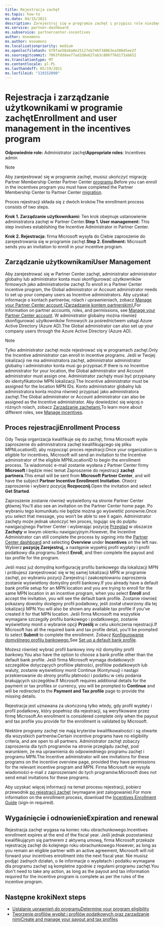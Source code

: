 ```yaml
---
title: Rejestracja zachęt
ms.topic: how-to
ms.date: 04/15/2021
description: Zarejestruj się w programie zachęt i przypisz role niezbędne do zarządzania użytkownikami. W tym artykule opisano proces rejestracji.
ms.service: partner-dashboard
ms.subservice: partnercenter-incentives
author: mseamons
ms.author: mseamons
ms.localizationpriority: medium
ms.openlocfilehash: 670fae58a9a0e25127eb746f38063ea300d5ee2f
ms.sourcegitcommit: 7063fdddee77ad2d8e627ab3c806f76d173ab652
ms.translationtype: MT
ms.contentlocale: pl-PL
ms.lasthandoff: 05/19/2021
ms.locfileid: "110152090"
---
```

# <a name="enrollment-and-user-management-in-the-incentives-program"></a><span data-ttu-id="da45c-104">Rejestracja i zarządzanie użytkownikami w programie zachęt</span><span class="sxs-lookup"><span data-stu-id="da45c-104">Enrollment and user management in the incentives program</span></span>

<span data-ttu-id="da45c-105">**Odpowiednie role:** Administrator zachęt</span><span class="sxs-lookup"><span data-stu-id="da45c-105">**Appropriate roles**: Incentives admin</span></span>

>[!NOTE]
><span data-ttu-id="da45c-106">Aby zarejestrować się w programie zachęt, musisz ukończyć migrację Partner Membership Center Partner Center [programu](prepare-pmc-pc-migration.md).</span><span class="sxs-lookup"><span data-stu-id="da45c-106">Before you can enroll in the incentives program you must have completed the Partner Membership Center to Partner Center [migration](prepare-pmc-pc-migration.md).</span></span>

<span data-ttu-id="da45c-107">Proces rejestracji składa się z dwóch kroków.</span><span class="sxs-lookup"><span data-stu-id="da45c-107">The enrollment process consists of two steps.</span></span>

<span data-ttu-id="da45c-108">**Krok 1. Zarządzanie użytkownikami:** Ten krok obejmuje ustanowienie administratora zachęt w Partner Center.</span><span class="sxs-lookup"><span data-stu-id="da45c-108">**Step 1. User management:** This step involves establishing the Incentive Administrator in Partner Center.</span></span>

<span data-ttu-id="da45c-109">**Krok 2. Rejestracja:** firma Microsoft wysyła do Ciebie zaproszenie do zarejestrowania się w programie zachęt.</span><span class="sxs-lookup"><span data-stu-id="da45c-109">**Step 2. Enrollment:** Microsoft sends you an invitation to enroll in your incentive program.</span></span>

## <a name="user-management"></a><span data-ttu-id="da45c-110">Zarządzanie użytkownikami</span><span class="sxs-lookup"><span data-stu-id="da45c-110">User Management</span></span>

<span data-ttu-id="da45c-111">Aby zarejestrować się w Partner Center zachęt, administrator administrator globalny lub administrator konta musi skonfigurować użytkowników firmowych jako administratorów zachęt.</span><span class="sxs-lookup"><span data-stu-id="da45c-111">To enroll in a Partner Center incentive program, the Global administrator or Account administrator needs to set up your company users as Incentive administrators.</span></span> <span data-ttu-id="da45c-112">Aby uzyskać informacje o kontach partnerów, rolach i uprawnieniach, zobacz [Manage your Partner Center account (Zarządzanie kontem partnerskim).](partner-center-account-setup.md)</span><span class="sxs-lookup"><span data-stu-id="da45c-112">For information on partner accounts, roles, and permissions, see [Manage your Partner Center account](partner-center-account-setup.md).</span></span> <span data-ttu-id="da45c-113">W administrator globalny można również skonfigurować użytkowników firmowych za pośrednictwem usługi Azure Active Directory (Azure AD).</span><span class="sxs-lookup"><span data-stu-id="da45c-113">The Global administrator can also set up your company users through the Azure Active Directory (Azure AD).</span></span>

>[!NOTE]
><span data-ttu-id="da45c-114">Tylko administrator zachęt może rejestrować się w programach zachęt.</span><span class="sxs-lookup"><span data-stu-id="da45c-114">Only the Incentive administrator can enroll in incentive programs.</span></span> <span data-ttu-id="da45c-115">Jeśli w Twojej lokalizacji nie ma administratora zachęt, administrator administrator globalny i administrator konta musi go przypisać.</span><span class="sxs-lookup"><span data-stu-id="da45c-115">If there is no Incentive administrator for your location, the Global administrator and Account administrator must assign one.</span></span> <span data-ttu-id="da45c-116">Administrator zachęty musi być przypisany do identyfikatorów MPN lokalizacji.</span><span class="sxs-lookup"><span data-stu-id="da45c-116">The Incentive administrator must be assigned for the location MPN IDs.</span></span> <span data-ttu-id="da45c-117">Konto administrator globalny lub administratora konta można również przypisać jako administratora zachęt.</span><span class="sxs-lookup"><span data-stu-id="da45c-117">The Global administrator or Account administrator can also be assigned as the Incentive administrator.</span></span> <span data-ttu-id="da45c-118">Aby dowiedzieć się więcej o różnych rolach, zobacz [Zarządzanie zachętami.](permissions-overview.md#manage-incentives)</span><span class="sxs-lookup"><span data-stu-id="da45c-118">To learn more about different roles, see [Manage incentives](permissions-overview.md#manage-incentives).</span></span>

## <a name="enrollment-process"></a><span data-ttu-id="da45c-119">Proces rejestracji</span><span class="sxs-lookup"><span data-stu-id="da45c-119">Enrollment Process</span></span>

<span data-ttu-id="da45c-120">Gdy Twoja organizacja kwalifikuje się do zachęt, firma Microsoft wyśle zaproszenie do administratora zachęt kwalifikującego się pliku MPNLocationID, aby rozpocząć proces rejestracji.</span><span class="sxs-lookup"><span data-stu-id="da45c-120">Once your organization is eligible for incentives, Microsoft will send an invitation to the Incentive administrator of the eligible MPNLocationID to begin the enrollment process.</span></span> <span data-ttu-id="da45c-121">Ta wiadomość e-mail zostanie wysłana z Partner Center firmy **Microsoft** i będzie mieć temat Zaproszenie do rejestracji **zachęt partnera.**</span><span class="sxs-lookup"><span data-stu-id="da45c-121">This email will be sent from **Microsoft Partner Center**, and will have the subject **Partner Incentive Enrollment Invitation**.</span></span> <span data-ttu-id="da45c-122">Otwórz zaproszenie i wybierz pozycję **Rozpocznij**.</span><span class="sxs-lookup"><span data-stu-id="da45c-122">Open the invitation and select **Get Started**.</span></span>

<span data-ttu-id="da45c-123">Zaproszenie zostanie również wyświetlony na stronie Partner Center głównej.</span><span class="sxs-lookup"><span data-stu-id="da45c-123">You’ll also see an invitation on the Partner Center home page.</span></span> <span data-ttu-id="da45c-124">Po wybraniu tego komunikatu nie będzie można go wyświetlić ponownie.</span><span class="sxs-lookup"><span data-stu-id="da45c-124">Once you select that message, you won’t be able to see it again.</span></span> <span data-ttu-id="da45c-125">Administrator zachęty może jednak ukończyć ten proces, logując  się do pulpitu nawigacyjnego Partner Center i wybierając pozycję [Przegląd](https://partner.microsoft.com/dashboard/) w obszarze **Zachęty** w lewym okienku nawigacyjnym.</span><span class="sxs-lookup"><span data-stu-id="da45c-125">However, the Incentive Administrator can still complete the process by signing into the [Partner Center dashboard](https://partner.microsoft.com/dashboard/) and selecting **Overview** under **Incentives** on the left nav.</span></span> <span data-ttu-id="da45c-126">Wybierz **pozycję Zarejestruj,** a następnie wypełnij profil wypłaty i profil podatkowy dla programu.</span><span class="sxs-lookup"><span data-stu-id="da45c-126">Select **Enroll**, and then complete the payout and tax profile for the program.</span></span>

<span data-ttu-id="da45c-127">Jeśli masz już domyślną konfigurację profilu bankowego dla lokalizacji MPN i próbujesz zarejestrować się w  tej samej lokalizacji MPN w programie zachęt, po wybraniu pozycji Zarejestruj i zaakceptowaniu zaproszenia zostanie wyświetlony domyślny profil bankowy.</span><span class="sxs-lookup"><span data-stu-id="da45c-127">If you already have a default bank profile setup for an MPN location and you are trying to enroll for the same MPN location in an incentive program, when you select **Enroll** and accept the invitation, you will see the default bank profile.</span></span> <span data-ttu-id="da45c-128">Zostanie również pokazany dowolny dostępny profil podatkowy, jeśli został utworzony dla tej lokalizacji MPN.</span><span class="sxs-lookup"><span data-stu-id="da45c-128">You will also be shown any available tax profile if you've created it for that MPN location.</span></span> <span data-ttu-id="da45c-129">Jeśli firma Microsoft ma wszystkie wymagane szczegóły profilu bankowego i podatkowego, zostanie wyświetlony monit o wybranie opcji **Prześlij** w celu ukończenia rejestracji.</span><span class="sxs-lookup"><span data-stu-id="da45c-129">If Microsoft has all the required bank and tax profile detail, you'll be prompted to select **Submit** to complete the enrollment.</span></span> <span data-ttu-id="da45c-130">Zobacz [Konfigurowanie domyślnego profilu bankowego.](incentives-create-and-manage-your-payout-and-tax-profiles.md#set-up-a-default-bank-profile)</span><span class="sxs-lookup"><span data-stu-id="da45c-130">See [Set up a default bank profile](incentives-create-and-manage-your-payout-and-tax-profiles.md#set-up-a-default-bank-profile).</span></span>

<span data-ttu-id="da45c-131">Możesz również wybrać profil bankowy inny niż domyślny profil bankowy.</span><span class="sxs-lookup"><span data-stu-id="da45c-131">You also have the option to choose a bank profile other than the default bank profile.</span></span> <span data-ttu-id="da45c-132">Jeśli firma Microsoft wymaga dodatkowych szczegółów dotyczących profilów płatności,  profilów podatkowych lub  waluty, zostanie wyświetlony monit Continue (Kontynuuj) i nastąpi przekierowanie do strony profilu płatności i podatku w celu podania brakujących szczegółów.</span><span class="sxs-lookup"><span data-stu-id="da45c-132">If Microsoft requires additional details for the payment or tax profiles or currency, you will be prompted to **Continue** and will be redirected to the **Payment and Tax profile** page to provide the missing details.</span></span> 

<span data-ttu-id="da45c-133">Rejestracja jest uznawana za ukończoną tylko wtedy, gdy profil wypłaty i profil podatkowy, który popełnisz dla rejestracji, są weryfikowane przez firmę Microsoft.</span><span class="sxs-lookup"><span data-stu-id="da45c-133">An enrollment is considered complete only when the payout and tax profile you provide for the enrollment is validated by Microsoft.</span></span>

<span data-ttu-id="da45c-134">Niektóre programy zachęt nie mają kryteriów kwalifikowalności i są otwarte dla wszystkich partnerów.</span><span class="sxs-lookup"><span data-stu-id="da45c-134">Certain incentive programs have no eligibility criteria, and are open to all partners.</span></span> <span data-ttu-id="da45c-135">Administrator zachęt zobaczy zaproszenia dla tych programów na stronie przeglądu zachęt, pod warunkiem, że ma uprawnienia do odpowiedniego programu zachęt i programu MPN.</span><span class="sxs-lookup"><span data-stu-id="da45c-135">The Incentive administrator will see invitations for these programs on the incentive overview page, provided they have permissions for the relevant incentive program and MPN.</span></span> <span data-ttu-id="da45c-136">Firma Microsoft nie wysyła wiadomości e-mail z zaproszeniami do tych programów.</span><span class="sxs-lookup"><span data-stu-id="da45c-136">Microsoft does not send email invitations for these programs.</span></span>

<span data-ttu-id="da45c-137">Aby uzyskać więcej informacji na temat procesu rejestracji, pobierz przewodnik [po rejestracji zachęt](https://partner.microsoft.com/resources/detail/partner-center-incentives-enrollment-pdf) (wymagane jest zalogowanie).</span><span class="sxs-lookup"><span data-stu-id="da45c-137">For more information on the enrollment process, download the [Incentives Enrollment Guide](https://partner.microsoft.com/resources/detail/partner-center-incentives-enrollment-pdf) (sign-in required).</span></span>

## <a name="expiration-and-renewal"></a><span data-ttu-id="da45c-138">Wygaśnięcie i odnowienie</span><span class="sxs-lookup"><span data-stu-id="da45c-138">Expiration and renewal</span></span>

<span data-ttu-id="da45c-139">Rejestracja zachęt wygasa na koniec roku obrachunkowego.</span><span class="sxs-lookup"><span data-stu-id="da45c-139">Incentives enrollment expires at the end of the fiscal year.</span></span> <span data-ttu-id="da45c-140">Jeśli jednak pozostaniesz kwalifikującym się partnerem z aktywną umową, firma Microsoft przekaże rejestrację zachęt do kolejnego roku obrachunkowego.</span><span class="sxs-lookup"><span data-stu-id="da45c-140">However, as long as you remain an eligible partner with an active agreement, Microsoft will roll forward your incentives enrollment into the next fiscal year.</span></span> <span data-ttu-id="da45c-141">Nie musisz podjąć żadnych działań, o ile informacje o wypłatach i podatku wymagane dla programu zachęt są kompletne zgodnie z regułami programu zachęt.</span><span class="sxs-lookup"><span data-stu-id="da45c-141">You don't need to take any action, as long as the payout and tax information required for the incentive program is complete as per the rules of the incentive program.</span></span>

## <a name="next-steps"></a><span data-ttu-id="da45c-142">Następne kroki</span><span class="sxs-lookup"><span data-stu-id="da45c-142">Next steps</span></span>

- [<span data-ttu-id="da45c-143">Ustalanie uprawnień do programu</span><span class="sxs-lookup"><span data-stu-id="da45c-143">Determine your program eligibility</span></span>](incentives-determined-your-program-eligibility.md)
- [<span data-ttu-id="da45c-144">Tworzenie profilów wypłat i profilów podatkowych oraz zarządzanie nimi</span><span class="sxs-lookup"><span data-stu-id="da45c-144">Create and manage your payout and tax profiles</span></span>](incentives-create-and-manage-your-payout-and-tax-profiles.md)
